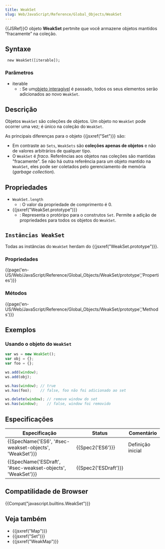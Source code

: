 ```yaml
---
title: WeakSet
slug: Web/JavaScript/Reference/Global_Objects/WeakSet
---
```


{{JSRef}}O objeto **WeakSet** pertmite que você armazene objetos mantidos “fracamente” na coleção.

## Syntaxe

```
 new WeakSet([iterable]);
```

### Parâmetros

- iterable
  - : Se um[objeto interagível](pt-BR/docs/Web/JavaScript/Reference/Statements/for...of) é passado, todos os seus elementos serão adicionados ao novo `WeakSet`.

## Descrição

Objetos `WeakSet` são coleções de objetos. Um objeto no `WeakSet` pode ocorrer uma vez; é único na coleção do `WeakSet`.

As principais diferenças para o objeto {{jsxref("Set")}} são:

- Em contraste ao `Sets`, `WeakSets` são **coleções apenas de objetos** e não de valores arbitrários de qualquer tipo.
- O `WeakSet` é _fraco_. Referências aos objetos nas coleções são mantidas "fracamente". Se não há outra referência para um objeto mantido na `WeakSet`, eles pode ser coletados pelo gerenciamento de memória (_garbage collection_).

## Propriedades

- `WeakSet.length`
  - : O valor da propriedade de comprimento é 0.
- {{jsxref("WeakSet.prototype")}}
  - : Representa o protóripo para o construtos `Set`. Permite a adição de propriedades para todos os objetos do `WeakSet`.

## `Instâncias WeakSet`

Todas as instâncias do `WeakSet` herdam do {{jsxref("WeakSet.prototype")}}.

### Propriedades

{{page('en-US/Web/JavaScript/Reference/Global_Objects/WeakSet/prototype','Properties')}}

### Métodos

{{page('en-US/Web/JavaScript/Reference/Global_Objects/WeakSet/prototype','Methods')}}

## Exemplos

### Usando o objeto do `WeakSet`

```js
var ws = new WeakSet();
var obj = {};
var foo = {};

ws.add(window);
ws.add(obj);

ws.has(window); // true
ws.has(foo);    // false, foo não foi adicionado ao set

ws.delete(window); // remove window do set
ws.has(window);    // false, window foi removido
```

## Especificações

| Especificação                                                                | Status                       | Comentário        |
| ---------------------------------------------------------------------------- | ---------------------------- | ----------------- |
| {{SpecName('ES6', '#sec-weakset-objects', 'WeakSet')}}     | {{Spec2('ES6')}}         | Definição inicial |
| {{SpecName('ESDraft', '#sec-weakset-objects', 'WeakSet')}} | {{Spec2('ESDraft')}} |                   |

## Compatilidade de Browser

{{Compat("javascript.builtins.WeakSet")}}

## Veja também

- {{jsxref("Map")}}
- {{jsxref("Set")}}
- {{jsxref("WeakMap")}}
